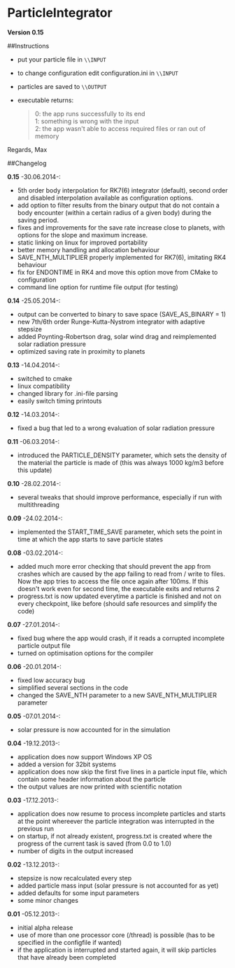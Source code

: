 # ParticleIntegrator
**Version 0.15**

##Instructions

-	put your particle file in `\\INPUT`

-	to change configuration edit configuration.ini in `\\INPUT`

-	particles are saved to `\\OUTPUT`

-	executable returns:

    >   0:	the app runs successfully to its end  
    >   1: 	something is wrong with the input  
    >   2: 	the app wasn't able to access required files or ran out of memory


Regards, Max


##Changelog

__0.15__	-30.06.2014-:
-	5th order body interpolation for RK7(6) integrator (default), second order and disabled 
		interpolation available as configuration options.
-	add option to filter results from the binary output that do not contain a body encounter
		(within a certain radius of a given body) during the saving period.
-	fixes and improvements for the save rate increase close to planets, with options for the 
		slope and maximum increase.
-	static linking on linux for improved portability
-	better memory handling and allocation behaviour
-	SAVE_NTH_MULTIPLIER properly implemented for RK7(6), imitating RK4 behaviour
-	fix for ENDONTIME in RK4 and move this option move from CMake to configuration
-	command line option for runtime file output (for testing)

__0.14__	-25.05.2014-:
-	output can be converted to binary to save space (SAVE_AS_BINARY = 1)
-	new 7th/6th order Runge-Kutta-Nystrom integrator with adaptive stepsize
-	added Poynting-Robertson drag, solar wind drag and reimplemented solar radiation pressure
-	optimized saving rate in proximity to planets

__0.13__	-14.04.2014-:

-	switched to cmake  
-	linux compatibility  
-	changed library for .ini-file parsing  
-	easily switch timing printouts

__0.12__	-14.03.2014-:

-	fixed a bug that led to a wrong evaluation of solar radiation pressure

__0.11__	-06.03.2014-:

-	introduced the PARTICLE_DENSITY parameter, which sets the density of the material the
		particle is made of (this was always 1000 kg/m3 before this update)

__0.10__	-28.02.2014-:

-	several tweaks that should improve performance, especially if run with multithreading

__0.09__	-24.02.2014-:

-	implemented the START_TIME_SAVE parameter, which sets the point in time at which the app
		starts to save particle states

__0.08__	-03.02.2014-:

-	added much more error checking that should prevent the app from crashes which are caused by
		the app failing to read from / write to files. Now the app tries to access the file once
		again after 100ms. If this doesn't work even for second time, the executable exits and 
		returns 2  
-	progress.txt is now updated everytime a particle is finished and not on every checkpoint,
		like before (should safe resources and simplify the code)

__0.07__	-27.01.2014-:

-	fixed bug where the app would crash, if it reads a corrupted incomplete particle output file  
-	turned on optimisation options for the compiler

__0.06__	-20.01.2014-:

-	fixed low accuracy bug  
-	simplified several sections in the code  
-	changed the SAVE_NTH parameter to a new SAVE_NTH_MULTIPLIER parameter

__0.05__	-07.01.2014-:

-	solar pressure is now accounted for in the simulation

__0.04__	-19.12.2013-:

-	application does now support Windows XP OS  
-	added a version for 32bit systems  
-	application does now skip the first five lines in a particle input file, 
		which contain some header information about the particle  
-	the output values are now printed with scientific notation

__0.03__	-17.12.2013-:

-	application does now resume to process incomplete particles
		and starts at the point whereever the particle integration was
		interrupted in the previous run  
-	on startup, if not already existent, progress.txt is created
		where the progress of the current task is saved (from 0.0 to 1.0)  
-	number of digits in the output increased

__0.02__	-13.12.2013-:

- 	stepsize is now recalculated every step  
- 	added particle mass input (solar pressure is not accounted for as yet)  
- 	added defaults for some input parameters  
-	some minor changes

__0.01__	-05.12.2013-:

- 	initial alpha release  
- 	use of more than one processor core (/thread) is possible (has to be
		specified in the configfile if wanted)  
- 	if the application is interrupted and started again, it will skip
		particles that have already been completed  